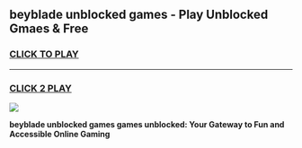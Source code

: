 
## beyblade unblocked games - Play Unblocked Gmaes & Free
<h3>
<a href="https://news.freeplayer.one?title=beyblade_unblocked_games&ref=23F">CLICK TO PLAY</a></h3>
<hr>

<h3>
<a href="https://news.freeplayer.one?title=beyblade_unblocked_games&ref=23F">CLICK 2 PLAY</a>
  
</h3>

<a href="https://news.freeplayer.one?title=beyblade_unblocked_games&ref=23F/"><img src="https://clearcache.store/games.png"></a>


**beyblade unblocked games games unblocked: Your Gateway to Fun and Accessible Online Gaming**
